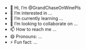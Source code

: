 - 👋 Hi, I’m @GrandChaseOnWinePls
- 👀 I’m interested in ...
- 🌱 I’m currently learning ...
- 💞️ I’m looking to collaborate on ...
- 📫 How to reach me ...
- 😄 Pronouns: ...
- ⚡ Fun fact: ...

<!---
GrandChaseOnWinePls/GrandChaseOnWinePls is a ✨ special ✨ repository because its `README.md` (this file) appears on your GitHub profile.
You can click the Preview link to take a look at your changes.
--->
